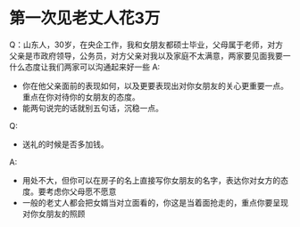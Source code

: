 # 第一次见老丈人花3万
Q：山东人，30岁，在央企工作，我和女朋友都硕士毕业，父母属于老师，对方父亲是市政府领导，公务员，对方父亲对我以及家庭不太满意，两家要见面我要一什么态度让我们两家可以沟通起来好一些
A: 

- 你在他父亲面前的表现如何，以及更要表现出对你女朋友的关心更重要一点。重点在你对待你的女朋友的态度。
- 能两句说完的话就别五句话，沉稳一点。
  
Q: 
- 送礼的时候是否多加钱。
  
A: 

- 用处不大，但你可以在房子的名上直接写你女朋友的名字，表达你对女方的态度。要考虑你父母愿不愿意
- 一般的老丈人都会把女婿当对立面看的，你这是当着面抢走的，重点你要呈现对你女朋友的照顾
